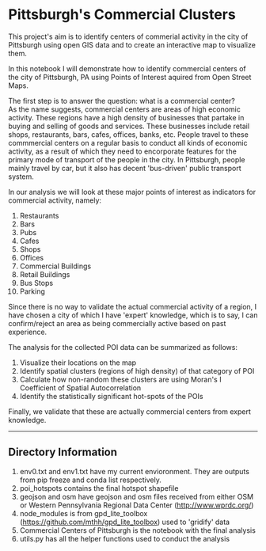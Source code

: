 # Pittsburgh's Commercial Clusters  

This project's aim is to identify centers of commerial activity in the city of Pittsburgh using open GIS data and to create an interactive map to visualize them.

In this notebook I will demonstrate how to identify commercial centers of the city of Pittsburgh, PA using Points of Interest aquired from Open Street Maps.

The first step is to answer the question: what is a commercial center?  
As the name suggests, commercial centers are areas of high economic activity. 
These regions have a high density of businesses that partake in buying and selling of goods and services.
These businesses include retail shops, restaurants, bars, cafes, offices, banks, etc. 
People travel to these commmercial centers on a regular basis to conduct all kinds of economic activity, as a result of which they need to encorporate features for the primary mode of transport of the people in the city. 
In Pittsburgh, people mainly travel by car, but it also has decent 'bus-driven' public transport system. 


In our analysis we will look at these major points of interest as indicators for commercial activity, namely:
1. Restaurants
2. Bars
3. Pubs
4. Cafes
5. Shops
6. Offices
7. Commercial Buildings
8. Retail Buildings
9. Bus Stops
10. Parking

Since there is no way to validate the actual commercial activity of a region, I have chosen a city of which I have 'expert' knowledge, which is to say, I can confirm/reject an area as being commercially active based on past experience. 

The analysis for the collected POI data can be summarized as follows:
1. Visualize their locations on the map
2. Identify spatial clusters (regions of high density) of that category of POI 
3. Calculate how non-random these clusters are using Moran's I Coefficient of Spatial Autocorrelation 
4. Identify the statistically significant hot-spots of the POIs

Finally, we validate that these are actually commercial centers from expert knowledge. 


----------------------------------------
Directory Information
---------------------------
1. env0.txt and env1.txt have my current envioronment. They are outputs from pip freeze and conda list respectively.
2. poi_hotspots contains the final hotspot shapefile
3. geojson and osm have geojson and osm files received from either OSM or Western Pennsylvania Regional Data Center (http://www.wprdc.org/) 
4. node_modules is from gpd_lite_toolbox (https://github.com/mthh/gpd_lite_toolbox) used to 'gridify' data
5. Commercial Centers of Pittsburgh is the notebook with the final analysis
6. utils.py has all the helper functions used to conduct the analysis 


